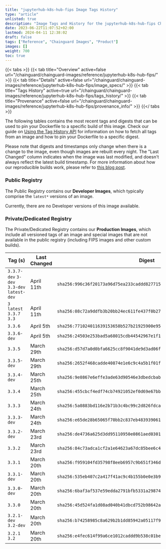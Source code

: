 ```yaml
---
title: "jupyterhub-k8s-hub-fips Image Tags History"
type: "article"
unlisted: true
description: "Image Tags and History for the jupyterhub-k8s-hub-fips Chainguard Image"
date: 2023-06-22T11:07:52+02:00
lastmod: 2024-04-11 12:38:02
draft: false
tags: ["Reference", "Chainguard Images", "Product"]
images: []
weight: 700
toc: true
---
```


{{< tabs >}}
{{< tab title="Overview" active=false url="/chainguard/chainguard-images/reference/jupyterhub-k8s-hub-fips/" >}}
{{< tab title="Details" active=false url="/chainguard/chainguard-images/reference/jupyterhub-k8s-hub-fips/image_specs/" >}}
{{< tab title="Tags History" active=true url="/chainguard/chainguard-images/reference/jupyterhub-k8s-hub-fips/tags_history/" >}}
{{< tab title="Provenance" active=false url="/chainguard/chainguard-images/reference/jupyterhub-k8s-hub-fips/provenance_info/" >}}
{{</ tabs >}}

The following tables contains the most recent tags and digests that can be used to pin your Dockerfile to a specific build of this image. Check our guide on [Using the Tag History API](/chainguard/chainguard-images/using-the-tag-history-api/) for information on how to fetch all tags from an image and how to pin your Dockerfile to a specific digest.

Please note that digests and timestamps only change when there is a change to the image, even though images are rebuilt every night. The "Last Changed" column indicates when the image was last modified, and doesn't always reflect the latest build timestamp. For more information about how our reproducible builds work, please refer to [this blog post](https://www.chainguard.dev/unchained/reproducing-chainguards-reproducible-image-builds).

### Public Registry
The Public Registry contains our **Developer Images**, which typically comprise the `latest*` versions of an image.

Currently, there are no Developer versions of this image available.

### Private/Dedicated Registry
The Private/Dedicated Registry contains our **Production Images**, which include all versioned tags of an image and special images that are not available in the public registry (including FIPS images and other custom builds).

| Tag (s)                                     | Last Changed | Digest                                                                    |
|---------------------------------------------|--------------|---------------------------------------------------------------------------|
|  `3.3.7-dev` `3-dev` `3.3-dev` `latest-dev` | April 11th   | `sha256:996c36f20173a96d75ea233caddd827715b40113b959da8b0bccb60872ae413d` |
|  `3` `latest` `3.3.7` `3.3`                 | April 11th   | `sha256:08c72a9ddfb3b20bb24ec611fe437f0b27e3038512748522490e2ecd0d40fda5` |
|  `3.3.6`                                    | April 5th    | `sha256:771024011639153658b527b21925900e95930454e23475b427ce1a14ef0bb681` |
|  `3.3.6-dev`                                | April 5th    | `sha256:24503e253bad5a68015cdb44542967e1f152c994b873e94f7fe455f2f95afd59` |
|  `3.3.5`                                    | March 29th   | `sha256:d57d7a0d0bfa6625cc8f9041de9d3ad06f2264b97e8291c555746c7473181ee2` |
|  `3.3.5-dev`                                | March 29th   | `sha256:2652f468cadde40874e1e6c9c4a5b1f01f2ec913b1a503e55081d8b214d9a43d` |
|  `3.3.4-dev`                                | March 25th   | `sha256:9e0867e6effe3ade63d90546e3dbedcbabe3beba145919570a685dc1371d9ab4` |
|  `3.3.4`                                    | March 25th   | `sha256:455cbcf4edf74cb74921052ef0d69e67bb80e8c8c7dd7ff3e9d86cec7829d4f4` |
|  `3.3.3`                                    | March 24th   | `sha256:5a0883bd116e2b71b3c4bc99c2d826fdca9de3ea3cccc1d38c609f00fe487989` |
|  `3.3.3-dev`                                | March 24th   | `sha256:e65de28b65065f70bb2c837eb48393906168fb62d659a7a45b54783c141d41f1` |
|  `3.3.2-dev`                                | March 23rd   | `sha256:de4736a625d3dd95110950e0861aed0301aedc4b0df5d43303f34639c82f11c3` |
|  `3.3.2`                                    | March 23rd   | `sha256:84c73adca1cf2a1e64623a67dc85bee6c48352133b68fac931dc9add2c836a4a` |
|  `3.3.1`                                    | March 20th   | `sha256:f959104fd35798f8eeb6957c9b651f346d51dd024f05f1d3661682b2e75e2364` |
|  `3.3.1-dev`                                | March 20th   | `sha256:535eb407c2a417f41ac9c4b155b0e0e3b9702b42c15ca30004cad64ce70a6745` |
|  `3.3.0-dev`                                | March 20th   | `sha256:6baf3af537e59edda2791bfb5331a29874b7da9aad824d3abf4e66d3ce893367` |
|  `3.3.0`                                    | March 20th   | `sha256:45d524fa1d08ad040b41dbcd752b98642ab81f52e52ae7db58e060c9bef10d2a` |
|  `3.2.1-dev` `3.2-dev`                      | March 20th   | `sha256:b74258985c8a629b2b1dd85942a05117f934540bc3e02b674b46f004d9b2713c` |
|  `3.2.1` `3.2`                              | March 20th   | `sha256:e4fec614f99a6ce1012caddd9b538c01beb2d61820416a9c176368fc0bb7c5ea` |


